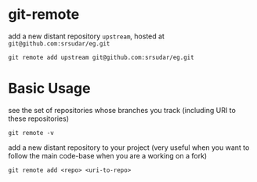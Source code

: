 # git-remote

add a new distant repository `upstream`, hosted at
`git@github.com:srsudar/eg.git`

    git remote add upstream git@github.com:srsudar/eg.git


# Basic Usage

see the set of repositories whose branches you track (including URI to
these repositories)

    git remote -v


add a new distant repository <repo> to your project (very useful when
you want to follow the main code-base when you are a working on a fork)

    git remote add <repo> <uri-to-repo>
